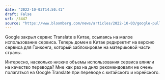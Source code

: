 ```yaml
---
date: "2022-10-03T14:50:41"
draft: False
url: /3447
source: "https://www.bloomberg.com/news/articles/2022-10-03/google-pulls-plug-on-translate-app-for-china-in-ongoing-retreat?srnd=technology-vp&sref=YqYS2qcg"
---
```


Google закрыл сервис Translate в Китае, ссылаясь на малое использование сервиса. Теперь домен в Китае редиректит на версию сервиса для Гонконга, который заблокирован на материковой части страны.

Интересно, насколько низкие объемы использования сервиса влияли на качество перевода? Мне как раз на днях рекомендовали не очень полагаться на Google Translate при переводе с китайского и корейского.
